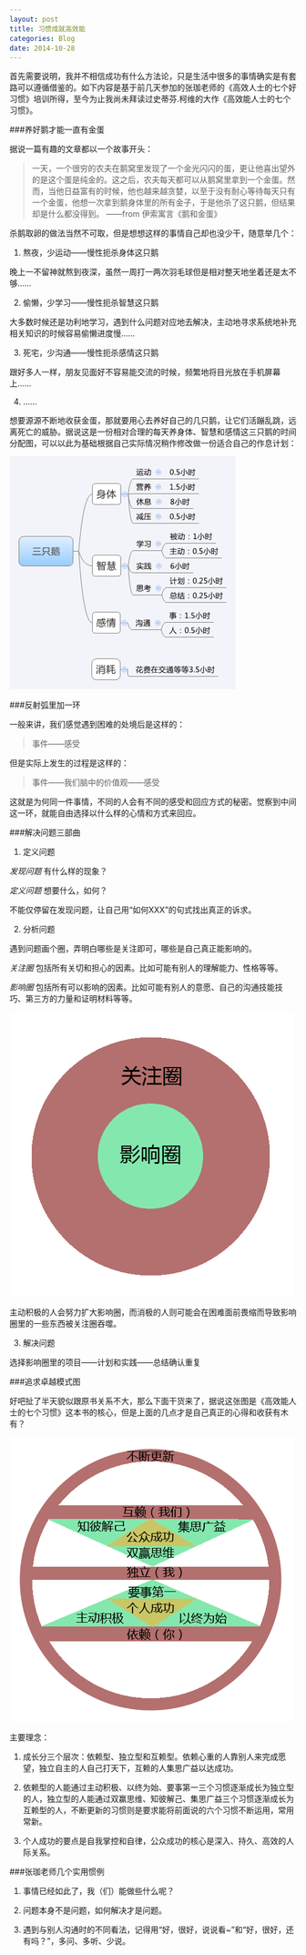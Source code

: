 ```yaml
---
layout: post
title: 习惯成就高效能
categories: Blog
date: 2014-10-28
---
```


首先需要说明，我并不相信成功有什么方法论，只是生活中很多的事情确实是有套路可以遵循借鉴的。如下内容是基于前几天参加的张珈老师的《高效人士的七个好习惯》培训所得，至今为止我尚未拜读过史蒂芬.柯维的大作《高效能人士的七个习惯》。

###养好鹅才能一直有金蛋

据说一篇有趣的文章都以一个故事开头：

>一天，一个很穷的农夫在鹅窝里发现了一个金光闪闪的蛋，更让他喜出望外的是这个蛋是纯金的。这之后，农夫每天都可以从鹅窝里拿到一个金蛋。然而，当他日益富有的时候，他也越来越贪婪，以至于没有耐心等待每天只有一个金蛋，他想一次拿到鹅身体里的所有金子，于是他杀了这只鹅，但结果却是什么都没得到。  ——from 伊索寓言《鹅和金蛋》

杀鹅取卵的做法当然不可取，但是想想这样的事情自己却也没少干，随意举几个：

1. 熬夜，少运动——慢性扼杀身体这只鹅  

晚上一不留神就熬到夜深，虽然一周打一两次羽毛球但是相对整天地坐着还是太不够……

2. 偷懒，少学习——慢性扼杀智慧这只鹅  

大多数时候还是功利地学习，遇到什么问题对应地去解决，主动地寻求系统地补充相关知识的时候容易偷懒进度慢……

3. 死宅，少沟通——慢性扼杀感情这只鹅

跟好多人一样，朋友见面好不容易能交流的时候，频繁地将目光放在手机屏幕上……

4. ……

想要源源不断地收获金蛋，那就要用心去养好自己的几只鹅，让它们活蹦乱跳，远离死亡的威胁。据说这是一份相对合理的每天养身体、智慧和感情这三只鹅的时间分配图，可以以此为基础根据自己实际情况稍作修改做一份适合自己的作息计划：

![三只鹅](/images/blog/three-gooses.png)

###反射弧里加一环

一般来讲，我们感觉遇到困难的处境后是这样的：

>事件——感受

但是实际上发生的过程是这样的：

>事件——我们脑中的价值观——感受

这就是为何同一件事情，不同的人会有不同的感受和回应方式的秘密。觉察到中间这一环，就能自由选择以什么样的心情和方式来回应。

###解决问题三部曲

1. 定义问题  

*发现问题* 有什么样的现象？

*定义问题* 想要什么，如何？

不能仅停留在发现问题，让自己用“如何XXX”的句式找出真正的诉求。

2. 分析问题

遇到问题画个圈，弄明白哪些是关注即可，哪些是自己真正能影响的。

*关注圈* 包括所有关切和担心的因素。比如可能有别人的理解能力、性格等等。

*影响圈* 包括所有可以影响的因素。比如可能有别人的意愿、自己的沟通技能技巧、第三方的力量和证明材料等等。

![关注圈和影响圈](images/blog/two-circles.png)

主动积极的人会努力扩大影响圈，而消极的人则可能会在困难面前畏缩而导致影响圈里的一些东西被关注圈吞噬。

3. 解决问题

选择影响圈里的项目——计划和实践——总结确认重复

###追求卓越模式图

好吧扯了半天貌似跟原书关系不大，那么下面干货来了，据说这张图是《高效能人士的七个习惯》这本书的核心，但是上面的几点才是自己真正的心得和收获有木有？

![追求卓越模式图](/images/blog/excellence.png)

主要理念：

1. 成长分三个层次：依赖型、独立型和互赖型。依赖心重的人靠别人来完成愿望，独立自主的人自己打天下，互赖的人集思广益以达成功。

2. 依赖型的人能通过主动积极、以终为始、要事第一三个习惯逐渐成长为独立型的人，独立型的人能通过双赢思维、知彼解己、集思广益三个习惯逐渐成长为互赖型的人，不断更新的习惯则是要求能将前面说的六个习惯不断运用，常用常新。

3. 个人成功的要点是自我掌控和自律，公众成功的核心是深入、持久、高效的人际关系。

###张珈老师几个实用惯例

1. 事情已经如此了，我（们）能做些什么呢？

2. 问题本身不是问题，如何解决才是问题。

3. 遇到与别人沟通时的不同看法，记得用“好，很好，说说看~”和“好，很好，还有吗？”，多问、多听、少说。
